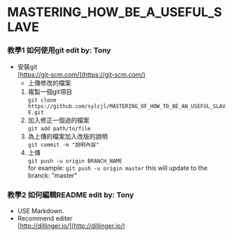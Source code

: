 # MASTERING_HOW_BE_A_USEFUL_SLAVE

### 教學1  如何使用git   edit by: Tony
 - 安裝git   
	[https://git-scm.com/](https://git-scm.com/)  
	 - 上傳修改的檔案   
	 1. 複製一個git項目   
	```git clone https://github.com/sylcjl/MASTERING_OF_HOW_TO_BE_AN_USEFUL_SLAVE.git```
	 2. 加入修正一個過的檔案   
	```git add path/to/file```
	 3. 為上傳的檔案加入改版的說明   
	```git commit -m "說明內容"```
	 4. 上傳   
	```git push -u origin BRANCH_NAME```   
	for example:   ```git push -u origin master``` this will update to the branck: "master"   
	
### 教學2  如何編輯README   edit by: Tony
 - USE Markdown.   
 - Recommend editer   
	[http://dillinger.io/](http://dillinger.io/)